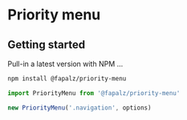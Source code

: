 # Priority menu

## Getting started

Pull-in a latest version with NPM ...

```bash
npm install @fapalz/priority-menu
```

```js
import PriorityMenu from '@fapalz/priority-menu'

new PriorityMenu('.navigation', options)
```
